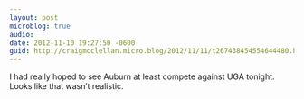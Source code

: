```yaml
---
layout: post
microblog: true
audio: 
date: 2012-11-10 19:27:50 -0600
guid: http://craigmcclellan.micro.blog/2012/11/11/t267438454554644480.html
---
```

I had really hoped to see Auburn at least compete against UGA tonight. Looks like that wasn’t realistic.
